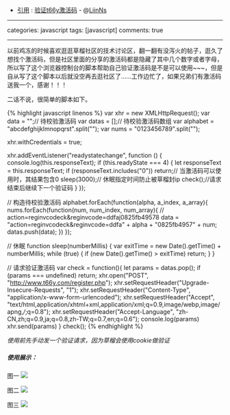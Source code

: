 - [引用](https://github.com/LiinNs/LiinNs.github.io/blob/master/_posts/2019-01-04-%E9%AA%8C%E8%AF%81t66y%E6%BF%80%E6%B4%BB%E7%A0%81.md
) : [验证t66y激活码](https://taoste.github.io/Hello-World/eBook/t66y.com/2019-01-04-验证t66y激活码.md) - @[LiinNs](https://liinns.github.io/posts/%E9%AA%8C%E8%AF%81t66y%E6%BF%80%E6%B4%BB%E7%A0%81/)

---

categories: javascript
tags: [javascript]
comments: true

---

以前鸡冻的时候喜欢逛逛草榴社区的技术讨论区，翻一翻有没泻火的帖子，逛久了想找个激活码，但是社区里面的分享的激活码都是隐藏了其中几个数字或者字母，所以写了这个浏览器控制台的脚本帮助自己验证激活码是不是可以使用~~~，但是自从写了这个脚本以后就没空再去逛社区了......工作边忙了，如果兄弟们有激活码送我一个，感谢！！！  


二话不说，很简单的脚本如下。   

<!-- more -->
{% highlight javascript linenos %}
var xhr = new XMLHttpRequest();
var data = "";// 待校验激活码
var datas = [];// 待校验激活码数组
var alphabet = "abcdefghijklmnopqrst".split("");
var nums = "0123456789".split("");

xhr.withCredentials = true;

xhr.addEventListener("readystatechange", function () {
console.log(this.responseText);
  if (this.readyState === 4) {
    let responseText = this.responseText;
    if (responseText.includes("0")) return;// 当激活码可以使用时，其结果包含0
    sleep(3000);// 休眠指定时间防止被草榴封ip
    check();//请求结束后继续下一个验证码
  }
});

// 构造待校验激活码
alphabet.forEach(function(alpha, a_index, a_array){
  nums.forEach(function(num, num_index, num_array){
    // action=reginvcodeck&reginvcode=ddfaj0825fb49578
    data = "action=reginvcodeck&reginvcode=ddfa" + alpha + "0825fb4957" + num;
    datas.push(data);
  })
});

// 休眠
function sleep(numberMillis) {
  var exitTime = new Date().getTime() + numberMillis;
  while (true) {
    if (new Date().getTime() > exitTime) return;
  }
}

// 请求验证激活码
var check = function(){
  let params = datas.pop();
  if (params === undefined) return;
  xhr.open("POST", "http://www.t66y.com/register.php");
  xhr.setRequestHeader("Upgrade-Insecure-Requests", "1");
  xhr.setRequestHeader("Content-Type", "application/x-www-form-urlencoded");
  xhr.setRequestHeader("Accept", "text/html,application/xhtml+xml,application/xml;q=0.9,image/webp,image/apng,*/*;q=0.8");
  xhr.setRequestHeader("Accept-Language", "zh-CN,zh;q=0.9,ja;q=0.8,zh-TW;q=0.7,en;q=0.6");
  console.log(params)
  xhr.send(params)
}
check();
{% endhighlight %}

*使用前先手动发一个验证请求，因为草榴会使用cookie做验证*

##### 使用展示：
    
图一
![](/assets/images/t66y_reg1.jpg)  
    
图二
![](/assets/images/t66y_reg2.jpg)  
    
图三
![](/assets/images/t66y_reg3.jpg)  
